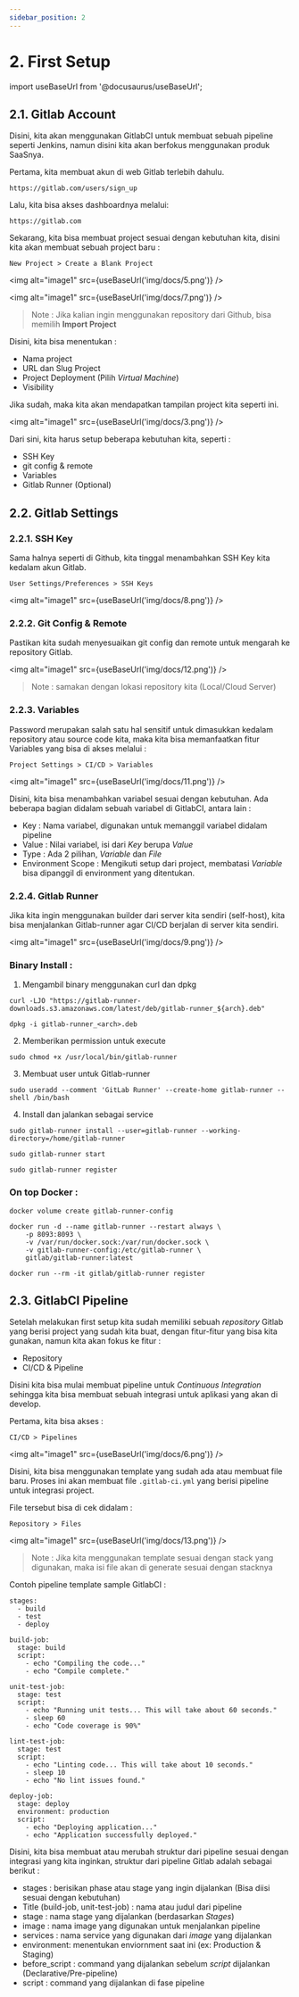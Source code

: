```yaml
---
sidebar_position: 2
---
```


# 2. First Setup

import useBaseUrl from '@docusaurus/useBaseUrl';

## 2.1. Gitlab Account

Disini, kita akan menggunakan GitlabCI untuk membuat sebuah pipeline seperti Jenkins, namun disini kita akan berfokus menggunakan produk SaaSnya.

Pertama, kita membuat akun di web Gitlab terlebih dahulu.
```
https://gitlab.com/users/sign_up
```

Lalu, kita bisa akses dashboardnya melalui:
```
https://gitlab.com
```

Sekarang, kita bisa membuat project sesuai dengan kebutuhan kita, disini kita akan membuat sebuah project baru :
```
New Project > Create a Blank Project
```
<img alt="image1" src={useBaseUrl('img/docs/5.png')} />

<img alt="image1" src={useBaseUrl('img/docs/7.png')} />

> Note : Jika kalian ingin menggunakan repository dari Github, bisa memilih **Import Project**

Disini, kita bisa menentukan :
- Nama project
- URL dan Slug Project
- Project Deployment (Pilih _Virtual Machine_)
- Visibility

Jika sudah, maka kita akan mendapatkan tampilan project kita seperti ini.

<img alt="image1" src={useBaseUrl('img/docs/3.png')} />

Dari sini, kita harus setup beberapa kebutuhan kita, seperti :
- SSH Key
- git config & remote
- Variables
- Gitlab Runner (Optional)

## 2.2. Gitlab Settings

### 2.2.1. SSH Key
Sama halnya seperti di Github, kita tinggal menambahkan SSH Key kita kedalam akun Gitlab.
```
User Settings/Preferences > SSH Keys
```
<img alt="image1" src={useBaseUrl('img/docs/8.png')} />


### 2.2.2. Git Config & Remote
Pastikan kita sudah menyesuaikan git config dan remote untuk mengarah ke repository Gitlab.

<img alt="image1" src={useBaseUrl('img/docs/12.png')} />

> Note : samakan dengan lokasi repository kita (Local/Cloud Server)

### 2.2.3. Variables
Password merupakan salah satu hal sensitif untuk dimasukkan kedalam repository atau source code kita, maka kita bisa memanfaatkan fitur Variables yang bisa di akses melalui :
```
Project Settings > CI/CD > Variables
```
<img alt="image1" src={useBaseUrl('img/docs/11.png')} />

Disini, kita bisa menambahkan variabel sesuai dengan kebutuhan.
Ada beberapa bagian didalam sebuah variabel di GitlabCI, antara lain :
- Key : Nama variabel, digunakan untuk memanggil variabel didalam pipeline
- Value : Nilai variabel, isi dari _Key_ berupa _Value_
- Type : Ada 2 pilihan, _Variable_ dan _File_
- Environment Scope : Mengikuti setup dari project, membatasi _Variable_ bisa dipanggil di environment yang ditentukan.

### 2.2.4. Gitlab Runner
Jika kita ingin menggunakan builder dari server kita sendiri (self-host), kita bisa menjalankan Gitlab-runner agar CI/CD berjalan di server kita sendiri.

<img alt="image1" src={useBaseUrl('img/docs/9.png')} />

### Binary Install :
1. Mengambil binary menggunakan curl dan dpkg
```
curl -LJO "https://gitlab-runner-downloads.s3.amazonaws.com/latest/deb/gitlab-runner_${arch}.deb"
```
```
dpkg -i gitlab-runner_<arch>.deb
```

2. Memberikan permission untuk execute
```
sudo chmod +x /usr/local/bin/gitlab-runner
```

3. Membuat user untuk Gitlab-runner
```
sudo useradd --comment 'GitLab Runner' --create-home gitlab-runner --shell /bin/bash
```

4. Install dan jalankan sebagai service
```
sudo gitlab-runner install --user=gitlab-runner --working-directory=/home/gitlab-runner
```
```
sudo gitlab-runner start
```
```
sudo gitlab-runner register
```

### On top Docker :
```
docker volume create gitlab-runner-config
```
```
docker run -d --name gitlab-runner --restart always \
    -p 8093:8093 \
    -v /var/run/docker.sock:/var/run/docker.sock \
    -v gitlab-runner-config:/etc/gitlab-runner \
    gitlab/gitlab-runner:latest
```
```
docker run --rm -it gitlab/gitlab-runner register
```

## 2.3. GitlabCI Pipeline

Setelah melakukan first setup kita sudah memiliki sebuah *repository* Gitlab yang berisi project yang sudah kita buat, dengan fitur-fitur yang bisa kita gunakan, namun kita akan fokus ke fitur :
- Repository
- CI/CD & Pipeline

Disini kita bisa mulai membuat pipeline untuk *Continuous Integration* sehingga kita bisa membuat sebuah integrasi untuk aplikasi yang akan di develop.

Pertama, kita bisa akses :
```
CI/CD > Pipelines
```

<img alt="image1" src={useBaseUrl('img/docs/6.png')} />

Disini, kita bisa menggunakan template yang sudah ada atau membuat file baru. Proses ini akan membuat file `.gitlab-ci.yml` yang berisi pipeline untuk integrasi project.

File tersebut bisa di cek didalam :
```
Repository > Files
```
<img alt="image1" src={useBaseUrl('img/docs/13.png')} />

> Note : Jika kita menggunakan template sesuai dengan stack yang digunakan, maka isi file akan di generate sesuai dengan stacknya

Contoh pipeline template sample GitlabCI :
```
stages:
  - build
  - test
  - deploy

build-job:
  stage: build
  script:
    - echo "Compiling the code..."
    - echo "Compile complete."

unit-test-job:
  stage: test    
  script:
    - echo "Running unit tests... This will take about 60 seconds."
    - sleep 60
    - echo "Code coverage is 90%"

lint-test-job:   
  stage: test    
  script:
    - echo "Linting code... This will take about 10 seconds."
    - sleep 10
    - echo "No lint issues found."

deploy-job:      
  stage: deploy  
  environment: production
  script:
    - echo "Deploying application..."
    - echo "Application successfully deployed."
```


Disini, kita bisa membuat atau merubah struktur dari pipeline sesuai dengan integrasi yang kita inginkan, struktur dari pipeline Gitlab adalah sebagai berikut :
- stages : berisikan phase atau stage yang ingin dijalankan (Bisa diisi sesuai dengan kebutuhan)
- Title (build-job, unit-test-job) : nama atau judul dari pipeline
- stage : nama stage yang dijalankan (berdasarkan _Stages_)
- image : nama image yang digunakan untuk menjalankan pipeline
- services : nama service yang digunakan dari _image_ yang dijalankan
- environment: menentukan enviornment saat ini (ex: Production & Staging)
- before\_script : command yang dijalankan sebelum _script_ dijalankan (Declarative/Pre-pipeline)
- script : command yang dijalankan di fase pipeline


